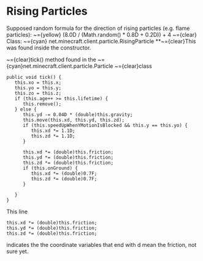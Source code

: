 # Rising Particles

Supposed random formula for the direction of rising particles (e.g. flame particles):
	~={yellow} (8.0D / (Math.random() * 0.8D + 0.2D)) + 4
	~={clear} Class: ~={cyan} net.minecraft.client.particle.RisingParticle
 **~={clear}This was found inside the constructor.


~={clear}tick() method found in the ~={cyan}net.minecraft.client.particle.Particle ~={clear}class
```
public void tick() {  
   this.xo = this.x;  
   this.yo = this.y;  
   this.zo = this.z;  
   if (this.age++ >= this.lifetime) {  
      this.remove();  
   } else {  
      this.yd -= 0.04D * (double)this.gravity;  
      this.move(this.xd, this.yd, this.zd);  
      if (this.speedUpWhenYMotionIsBlocked && this.y == this.yo) {  
         this.xd *= 1.1D;  
         this.zd *= 1.1D;  
      }  
  
      this.xd *= (double)this.friction;  
      this.yd *= (double)this.friction;  
      this.zd *= (double)this.friction;  
      if (this.onGround) {  
         this.xd *= (double)0.7F;  
         this.zd *= (double)0.7F;  
      }  
  
   }  
}

``` 


This line
```
this.xd *= (double)this.friction;  
this.yd *= (double)this.friction;  
this.zd *= (double)this.friction;
```
indicates the the coordinate variables that end with d mean the friction, not sure yet.